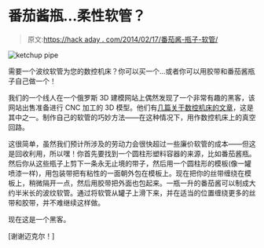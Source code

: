 # 番茄酱瓶…柔性软管？

> 原文:[https://hack aday . com/2014/02/17/番茄酱-瓶子-软管/](https://hackaday.com/2014/02/17/ketchup-bottle-flexible-hose/)

![ketchup pipe](../Images/40ac4134d2bd3050b37505dc7186777e.png)

需要一个波纹软管为您的数控机床？你可以买一个…或者你可以用胶带和番茄酱瓶子自己做一个！

我们的一个线人在一个俄罗斯 3D 建模网站上偶然发现了一个非常有趣的黑客，该网站出售准备进行 CNC 加工的 3D 模型。他们有[几篇关于数控机床的文章](http://3d.kadatka.ru/articles/index_eng.php)，这是其中之一。制作自己的软管的巧妙方法——在这种情况下，用作数控机床上的真空回路。

这很简单，虽然我们预计所涉及的劳动力会很快超过一些廉价软管的成本——但这是回收利用，所以嘿！你首先要找到一个圆柱形塑料容器的来源，比如番茄酱瓶。然后你从这些瓶子上剪下一条永无止境的带子，然后用一个圆柱形的模板(像一罐喷漆一样)，用包装带把有粘性的一面朝外包在模板上。现在把你的丝带缠绕在模板上，稍微隔开一点，然后用胶带把外面也包起来。一瓶一升的番茄酱可以制成大约半米长的波纹软管。通过将软管从罐子上滑下来，并在适当的位置缠绕更多的丝带和胶带，并不难继续这样做。

现在这是一个黑客。

[谢谢迈克尔！]